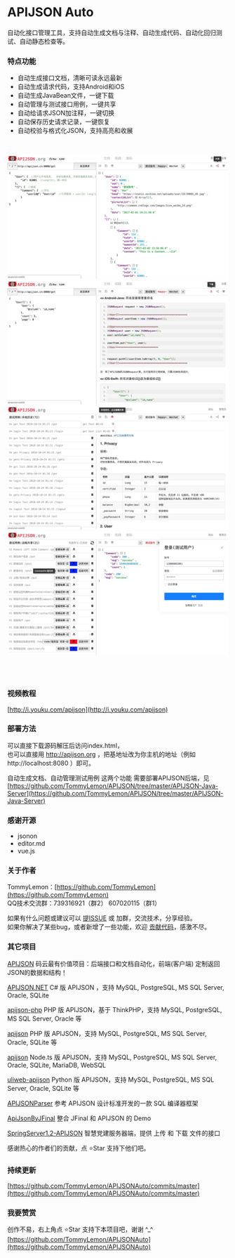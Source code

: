 # APIJSON Auto
自动化接口管理工具，支持自动生成文档与注释、自动生成代码、自动化回归测试、自动静态检查等。

### 特点功能

* 自动生成接口文档，清晰可读永远最新
* 自动生成请求代码，支持Android和iOS
* 自动生成JavaBean文件，一键下载
* 自动管理与测试接口用例，一键共享
* 自动给请求JSON加注释，一键切换
* 自动保存历史请求记录，一键恢复
* 自动校验与格式化JSON，支持高亮和收展

<br />

![](https://raw.githubusercontent.com/TommyLemon/StaticResources/master/APIJSON_Auto_get.jpg) 
![](https://raw.githubusercontent.com/TommyLemon/StaticResources/master/APIJSON_Auto_code.jpg) 
![](https://raw.githubusercontent.com/TommyLemon/StaticResources/master/APIJSON_Auto_doc.jpg) 
![](https://raw.githubusercontent.com/TommyLemon/StaticResources/master/APIJSON_Auto_test.jpg) 

<br /><br />

### 视频教程

[http://i.youku.com/apijson](http://i.youku.com/apijson)


### 部署方法

可以直接下载源码解压后访问index.html，<br />
也可以直接用 http://apijson.org ，把基地址改为你主机的地址（例如 http://localhost:8080 ）即可。

自动生成文档、自动管理测试用例 这两个功能 需要部署APIJSON后端，见
[https://github.com/TommyLemon/APIJSON/tree/master/APIJSON-Java-Server](https://github.com/TommyLemon/APIJSON/tree/master/APIJSON-Java-Server)


### 感谢开源
* jsonon
* editor.md
* vue.js


### 关于作者
TommyLemon：[https://github.com/TommyLemon](https://github.com/TommyLemon)<br />
QQ技术交流群：739316921（群2） 607020115（群1） 

如果有什么问题或建议可以 [提ISSUE](https://github.com/TommyLemon/APIJSONAuto/issues) 或 加群，交流技术，分享经验。<br >
如果你解决了某些bug，或者新增了一些功能，欢迎 [贡献代码](https://github.com/TommyLemon/APIJSONAuto/pulls)，感激不尽。



### 其它项目
[APIJSON](https://github.com/TommyLemon/APIJSON) 码云最有价值项目：后端接口和文档自动化，前端(客户端) 定制返回JSON的数据和结构！

[APIJSON.NET](https://github.com/liaozb/APIJSON.NET) C# 版 APIJSON ，支持 MySQL, PostgreSQL, MS SQL Server, Oracle, SQLite

[apijson-php](https://github.com/qq547057827/apijson-php) PHP 版 APIJSON，基于 ThinkPHP，支持 MySQL, PostgreSQL, MS SQL Server, Oracle 等

[apijson](https://github.com/orchie/apijson) PHP 版 APIJSON，支持 MySQL, PostgreSQL, MS SQL Server, Oracle, SQLite 等

[apijson](https://github.com/TEsTsLA/apijson) Node.ts 版 APIJSON，支持 MySQL, PostgreSQL, MS SQL Server, Oracle, SQLite, MariaDB, WebSQL

[uliweb-apijson](https://github.com/zhangchunlin/uliweb-apijson) Python 版 APIJSON，支持 MySQL, PostgreSQL, MS SQL Server, Oracle, SQLite 等

[APIJSONParser](https://github.com/Zerounary/APIJSONParser) 参考 APIJSON 设计标准开发的一款 SQL 编译器框架

[ApiJsonByJFinal](https://gitee.com/zhiyuexin/ApiJsonByJFinal) 整合 JFinal 和 APIJSON 的 Demo

[SpringServer1.2-APIJSON](https://github.com/Airforce-1/SpringServer1.2-APIJSON) 智慧党建服务器端，提供 上传 和 下载 文件的接口

感谢热心的作者们的贡献，点 ⭐Star 支持下他们吧。

### 持续更新
[https://github.com/TommyLemon/APIJSONAuto/commits/master](https://github.com/TommyLemon/APIJSONAuto/commits/master)

### 我要赞赏
创作不易，右上角点 ⭐Star 支持下本项目吧，谢谢 ^_^ <br />
[https://github.com/TommyLemon/APIJSONAuto](https://github.com/TommyLemon/APIJSONAuto)
